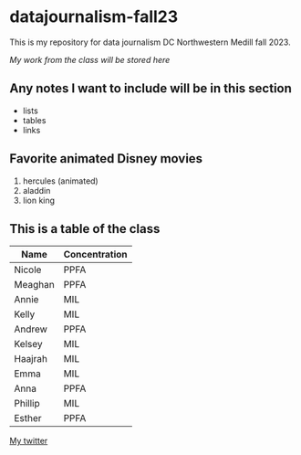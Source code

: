 # datajournalism-fall23

This is my repository for data journalism DC Northwestern Medill fall 2023. 

*My work from the class will be stored here*

## Any notes I want to include will be in this section

* lists
* tables
* links

## Favorite animated Disney movies  

1. hercules (animated)
2. aladdin
3. lion king

## This is a table of the class 

|Name|Concentration|
|---------|---------|
|Nicole | PPFA|
|Meaghan | PPFA|
|Annie | MIL| 
|Kelly | MIL|
|Andrew | PPFA|
|Kelsey | MIL|
|Haajrah | MIL|
|Emma | MIL| 
|Anna | PPFA|
|Phillip | MIL|
|Esther | PPFA|

[My twitter](https://twitter.com/AndrewZiQiFang)
